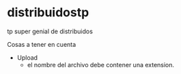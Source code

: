 # distribuidostp
tp super genial de distribuidos

Cosas a tener en cuenta
- Upload
  - el nombre del archivo debe contener una extension.

